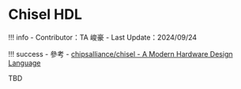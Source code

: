 # Chisel HDL

!!! info
    - Contributor：TA 峻豪
    - Last Update：2024/09/24

!!! success
    - 參考
        - [chipsalliance/chisel - A Modern Hardware Design Language](https://github.com/chipsalliance/chisel)

TBD
